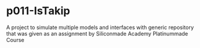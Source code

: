# p011-IsTakip
A project to simulate multiple models and interfaces with generic repository that was given as an assignment by Siliconmade Academy Platinummade Course
